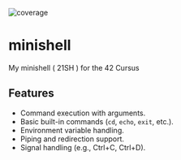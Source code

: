 ![coverage](https://img.shields.io/badge/coverage-40%25-yellow)

# minishell
My minishell ( 21SH ) for the 42 Cursus

## Features
- Command execution with arguments.
- Basic built-in commands (`cd`, `echo`, `exit`, etc.).
- Environment variable handling.
- Piping and redirection support.
- Signal handling (e.g., Ctrl+C, Ctrl+D).
